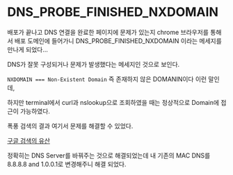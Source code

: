 # DNS_PROBE_FINISHED_NXDOMAIN

배포가 끝나고 DNS 연결을 완료한 페이지에 문제가 있는지 chrome 브라우저를 통해서 배포 도메인에 들어가니 DNS_PROBE_FINISHED_NXDOMAIN 이라는 메세지를 만나게 되었다...

DNS가 잘못 구성되거나 문제가 발생했다는 메세지인 것으로 보인다.

`NXDOMAIN === Non-Existent Domain` 즉 존재하지 않은 DOMANIN이다 이런 말인데,

하지만 terminal에서 curl과 nslookup으로 조회하였을 때는 정상적으로 Domain에 접근이 가능하였다.

폭풍 검색의 결과 여기서 문제를 해결할 수 있었다.

[구글 검색의 유산](https://kinsta.com/knowledgebase/dns_probe_finished_nxdomain/)

정확히는 DNS Server를 바꿔주는 것으로 해결되었는데 내 기존의 MAC DNS를 8.8.8.8 and 1.0.0.1로 변경해주니 해결 되었다.
